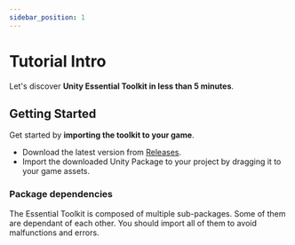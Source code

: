 ```yaml
---
sidebar_position: 1
---
```


# Tutorial Intro

Let's discover **Unity Essential Toolkit in less than 5 minutes**.

## Getting Started

Get started by **importing the toolkit to your game**.

- Download the latest version from [Releases](https://github.com/TheMineWay/Unity-Essential-Toolkit/releases).
- Import the downloaded Unity Package to your project by dragging it to your game assets.

### Package dependencies

The Essential Toolkit is composed of multiple sub-packages. Some of them are dependant of each other. You should import all of them to avoid malfunctions and errors.
